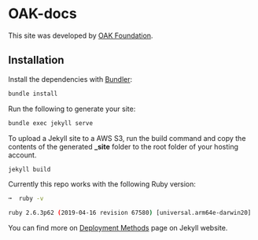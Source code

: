 # OAK-docs

This site was developed by [OAK Foundation](https://oak.tech).
## Installation

Install the dependencies with [Bundler](http://bundler.io/):

```bash
bundle install
```

Run the following to generate your site:
```bash
bundle exec jekyll serve
```

To upload a Jekyll site to a AWS S3, run the build command and copy the contents of the generated **_site** folder to the root folder of your hosting account. 
```bash
jekyll build
``` 

Currently this repo works with the following Ruby version:
```bash
➞  ruby -v

ruby 2.6.3p62 (2019-04-16 revision 67580) [universal.arm64e-darwin20]
```

You can find more on [Deployment Methods](https://jekyllrb.com/docs/deployment-methods/) page on Jekyll website.

